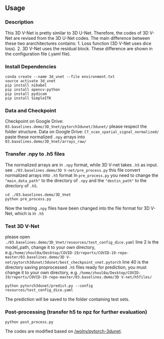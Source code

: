 ## Usage


### Description

This 3D V-Net is pretty similar to 3D U-Net. Therefore, the codes of 3D V-Net are revised from the 3D U-Net codes.
The main difference between these two ararchitectures contains: 1. Loss function (3D V-Net uses dice loss). 2. 3D V-Net uses the residual block.
These difference are shown in the configuration file (.yaml file).

### Install Dependencies

```
conda create --name 3d_vnet --file environment.txt
source activate 3d_vnet
pip install nibabel
pip install opencv-python
pip install pydicom
pip install SimpleITK
```

### Data and Checkpoint

Checkpoint on Google Drive: `03.baselines.demo/3D_Vnet/pytorch3dunet/3dunet/` please respect the folder structure.
Data on Google Drive: `CT_scan_spatial_signal_normalized/` paste these normalized `.npy` arrays into `03.baselines.demo/3D_Vnet/arrays_raw/`

### Transfer .npy to .h5 files
The normalized arrays are in `.npy` format, while 3D V-net takes `.h5` as input. 
see `./03.baselines.demo/3D V-net/pre_process.py` this file convert normalized arrays into `.h5` format
In `pre_process.py` you need to change the `"main_data_path"` to the directory of `.npy` and the `"destin_path"` to the directory of `.h5`.
```
cd ./03.baselines.demo/3D_Vnet
python pre_process.py
```
Now the testing `.npy` files have been changed into the file format for 3D V-Net, which is in `.h5`

### Test 3D V-Net

please open `./03.baselines.demo/3D_Vnet/resources/test_config_dice.yaml` 
line 2 is the model_path, change it to your own directory, e.g.`/home/zhoul0a/Desktop/COVID-19/reports/COVID-19-repo-master/03.baselines.demo/3D V-net/pytorch3dunet/3dunet/best_checkpoint_vnet.pytorch`
line 40 is the directory saving proprocessed `.h5` files ready for prediction, you must change it to your own directory, e.g. `/home/zhoul0a/Desktop/COVID-19/reports/COVID-19-repo-master/03.baselines.demo/3D V-net/h5files/`

```
python pytorch3dunet/predict.py --config resources/test_config_dice.yaml
```

The prediction will be saved to the folder containing test sets.


### Post-processing (transfer h5 to npz for further evaluation)

```
python post_process.py
```



The codes are modified based on [/wolny/pytorch-3dunet](https://github.com/wolny/pytorch-3dunet).
